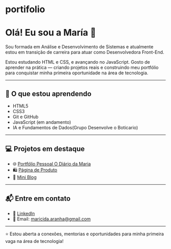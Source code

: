 # portifolio
# Olá! Eu sou a María 👋

Sou formada em Análise e Desenvolvimento de Sistemas e atualmente estou em transição de carreira para atuar como Desenvolvedora Front-End.

Estou estudando HTML e CSS, e avançando no JavaScript. Gosto de aprender na prática — criando projetos reais e construindo meu portfólio para conquistar minha primeira oportunidade na área de tecnologia.

---

## 🧠 O que estou aprendendo

- HTML5  
- CSS3  
- Git e GitHub  
- JavaScript (em andamento)
- IA e Fundamentos de Dados(Grupo Desenvolve o Boticario)

---

## 💻 Projetos em destaque

- 🌐 [Portfólio Pessoal O Diário da Maria](https://maria-tech66.github.io/projeto1-diario-pessoal/)  
- 🛍️ [Página de Produto](https://github.com/maria-tech66/pagina-produto)  
- 📝 [Mini Blog](https://github.com/maria-tech66/mini-blog-html-css)

---

## 📬 Entre em contato

- 💼 [LinkedIn](https://www.linkedin.com/in/maria-aparecida-aranha-2717a1351/)  
- 📧 Email: [maricida.aranha@gmail.com](mailto:maricida.aranha@gmail.com)

---

⭐ Estou aberta a conexões, mentorias e oportunidades para minha primeira vaga na área de tecnologia!
